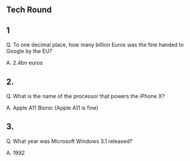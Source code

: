 Tech Round
----------
## 1
  Q. To one decimal place, how many billion Euros was the fine handed to Google by the EU?
  
  A. 2.4bn euros

## 2. 
  Q. What is the name of the processor that powers the iPhone X?
  
  A. Apple A11 Bionic (Apple A11 is fine)

## 3.
  Q. What year was Microsoft Windows 3.1 released?
  
  A. 1992
